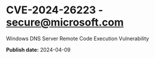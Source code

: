 # CVE-2024-26223 - secure@microsoft.com

Windows DNS Server Remote Code Execution Vulnerability

**Publish date:** 2024-04-09
